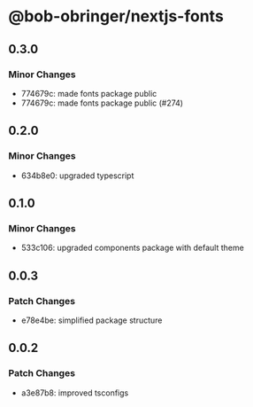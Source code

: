 # @bob-obringer/nextjs-fonts

## 0.3.0

### Minor Changes

- 774679c: made fonts package public
- 774679c: made fonts package public (#274)

## 0.2.0

### Minor Changes

- 634b8e0: upgraded typescript

## 0.1.0

### Minor Changes

- 533c106: upgraded components package with default theme

## 0.0.3

### Patch Changes

- e78e4be: simplified package structure

## 0.0.2

### Patch Changes

- a3e87b8: improved tsconfigs
